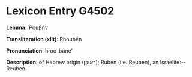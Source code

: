 # Lexicon Entry G4502

**Lemma**: Ῥουβήν

**Transliteration (xlit)**: Rhoubḗn

**Pronunciation**: hroo-bane'

**Description**:
of Hebrew origin (רְאוּבֵן); Ruben (i.e. Reuben), an Israelite:--Reuben.
